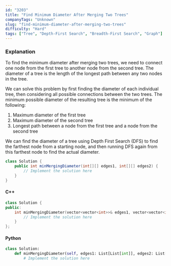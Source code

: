 ```yaml
---
id: "3203"
title: "Find Minimum Diameter After Merging Two Trees"
companyTags: "Unknown"
slug: "find-minimum-diameter-after-merging-two-trees"
difficulty: "Hard"
tags: ["Tree", "Depth-First Search", "Breadth-First Search", "Graph"]
---
```


### Explanation
To find the minimum diameter after merging two trees, we need to connect one node from the first tree to another node from the second tree. The diameter of a tree is the length of the longest path between any two nodes in the tree. 

We can solve this problem by first finding the diameter of each individual tree, then considering all possible connections between the two trees. The minimum possible diameter of the resulting tree is the minimum of the following:
1. Maximum diameter of the first tree
2. Maximum diameter of the second tree
3. Longest path between a node from the first tree and a node from the second tree

We can find the diameter of a tree using Depth First Search (DFS) to find the farthest node from a starting node, and then running DFS again from this farthest node to find the actual diameter.

```java
class Solution {
    public int minMergingDiameter(int[][] edges1, int[][] edges2) {
        // Implement the solution here
    }
}
```

#### C++
```cpp
class Solution {
public:
    int minMergingDiameter(vector<vector<int>>& edges1, vector<vector<int>>& edges2) {
        // Implement the solution here
    }
};
```

#### Python
```python
class Solution:
    def minMergingDiameter(self, edges1: List[List[int]], edges2: List[List[int]]) -> int:
        # Implement the solution here
```